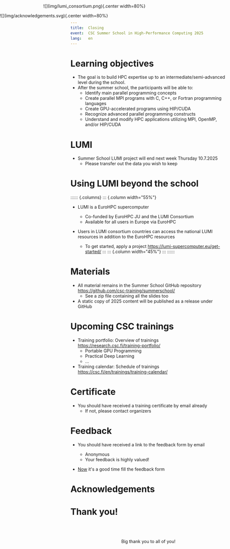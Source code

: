 ```yaml
---
title:  Closing
event:  CSC Summer School in High-Performance Computing 2025
lang:   en
---
```


# Learning objectives

- The goal is to build HPC expertise up to an intermediate/semi-advanced level during the school.
- After the summer school, the participants will be able to:
  - Identify main parallel programming concepts
  - Create parallel MPI programs with C, C++, or Fortran programming languages
  - Create GPU-accelerated programs using HIP/CUDA
  - Recognize advanced parallel programming constructs
  - Understand and modify HPC applications utilizing MPI, OpenMP, and/or HIP/CUDA


# LUMI

- Summer School LUMI project will end next week Thursday 10.7.2025
  - Please transfer out the data you wish to keep


# Using LUMI beyond the school

<div style="position: absolute; left:10.0em; top:0.8em">
![](img/lumi_consortium.png){.center width=80%}
</div>

:::::: {.columns}
::: {.column width="55%"}
- LUMI is a EuroHPC supercomputer
  - Co-funded by EuroHPC JU and the LUMI Consortium
  - Available for all users in Europe via EuroHPC

- Users in LUMI consortium countries can access the national LUMI resources in addition to the EuroHPC resources
  - To get started, apply a project <https://lumi-supercomputer.eu/get-started/>
:::
::: {.column width="45%"}
:::
::::::



# Materials

- All material remains in the Summer School GitHub repository<br><https://github.com/csc-training/summerschool/>
  - See a zip file containing all the slides too
- A static copy of 2025 content will be published as a release under GitHub


# Upcoming CSC trainings

- Training portfolio: Overview of trainings<br>
  <https://research.csc.fi/training-portfolio/>
  - Portable GPU Programming
  - Practical Deep Learning
  - ...
- Training calendar: Schedule of trainings<br>
  <https://csc.fi/en/trainings/training-calendar/>


# Certificate

- You should have received a training certificate by email already
  - If not, please contact organizers


# Feedback

- You should have received a link to the feedback form by email
  - Anonymous
  - Your feedback is highly valued!

- <u>Now</u> it's a good time fill the feedback form


# Acknowledgements

<div style="position: absolute; left:0.0em; top:3.0em">
![](img/acknowledgements.svg){.center width=80%}
</div>

# Thank you!

<br>
<br>
<br>
<center>
Big thank you to all of you!
</center>

